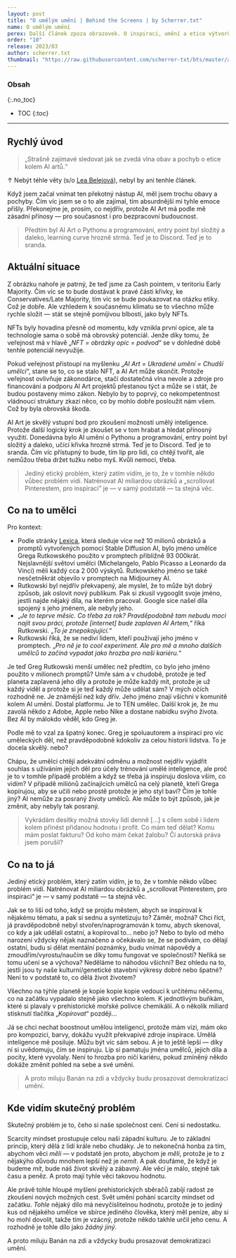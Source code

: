 ```yaml
---
layout: post
title: "O umělým umění | Behind the Screens | by Scherrer.txt"
name: O umělým umění
perex: Další článek zpoza obrazovek. O inspiraci, umění a etice výtvorů umělý inteligence.
order: "10"
release: 2023/03
author: scherrer.txt
thumbnail: "https://raw.githubusercontent.com/scherrer-txt/bts/master/assets/thumbs/bts-10-thumb.png"
---
```


### Obsah
{:.no_toc}

* TOC
{:toc}

---

## Rychlý úvod
> „Strašně zajímavé sledovat jak se zvedá vlna obav a pochyb o etice kolem AI artů.“

↑ Nebýt téhle věty (s/o [Lea Belejová](https://linktr.ee/lea_be_linky)), nebyl by ani tenhle článek.

Když jsem začal vnímat ten překotný nástup AI, měl jsem trochu obavy a pochyby. Čím víc jsem se o to ale zajímal, tím absurdnější mi tyhle emoce přišly. Překonejme je, prosím, co nejdřív, protože AI Art má podle mě zásadní přínosy — pro současnost i pro bezpracovní budoucnost.

> Předtím byl AI Art o Pythonu a programování, entry point byl složitý a daleko, learning curve hrozně strmá. Teď je to Discord. Teď je to sranda.

## Aktuální situace

<div class="gallery-container">
  <div class="gallery-single" style="background-image: url('https://miro.medium.com/v2/resize:fit:720/format:webp/0*dd3d5uRzIjd-b9gk.png');"></div>
</div>

Z obrázku nahoře je patrný, že teď jsme za Cash pointem, v teritoriu Early Majority. Čím víc se to bude dostávat k pravé části křivky, ke Conservatives/Late Majority, tím víc se bude poukazovat na otázku etiky. Což je dobře. Ale vzhledem k současnému klimatu se to všechno může rychle složit — stát se stejně pomíjivou blbostí, jako byly NFTs.

NFTs byly hovadina přesně od momentu, kdy vznikla první opice, ale ta technologie sama o sobě má obrovský potenciál. Jenže díky tomu, že veřejnost má v hlavě „_NFT = obrázky opic = podvod_“ se v dohledné době tenhle potenciál nevyužije.

Pokud veřejnost přistoupí na myšlenku „_AI Art = Ukradené umění = Chudší umělci_“, stane se to, co se stalo NFT, a AI Art může skončit. Protože veřejnost ovlivňuje zákonodárce, stačí dostatečná vlna nevole a zdroje pro financování a podporu AI Art projektů přestanou týct a může se i stát, že budou postaveny mimo zákon. Nebylo by to poprvý, co nekompetentnost vládnoucí struktury zkazí něco, co by mohlo dobře posloužit nám všem. Což by byla obrovská škoda.

AI Art je skvělý vstupní bod pro zkoušení možností umělý inteligence. Protože další logický krok je zkoušet se v tom hrabat a hledat přínosný využití. Donedávna bylo AI umění o Pythonu a programování, entry point byl složitý a daleko, učící křivka hrozně strmá. Teď je to Discord. Teď je to sranda. Čím víc přístupný to bude, tím líp pro lidi, co chtějí tvořit, ale nemůžou třeba držet tužku nebo myš. Kvůli nemoci, třeba.

> Jediný etický problém, který zatím vidím, je to, že v tomhle někdo vůbec problém vidí. Natrénovat AI miliardou obrázků a „scrollovat Pinterestem, pro inspiraci” je — v samý podstatě — ta stejná věc.

## Co na to umělci
Pro kontext:
- Podle stránky [Lexica](https://lexica.art/), která sleduje více než 10 milionů obrázků a promptů vytvořených pomocí Stable Diffusion AI, bylo jméno umělce Grega Rutkowského použito v promptech přibližně 93 000krát. Nejslavnější světoví umělci (Michelangelo, Pablo Picasso a Leonardo da Vinci) měli každý cca 2 000 výskytů. Rutkowského jméno se také nesčetněkrát objevilo v promptech na Midjourney AI.
- Rutkowski byl nejdřív překvapený, ale myslel, že to může být dobrý způsob, jak oslovit nový publikum. Pak si zkusil vygooglit svoje jméno, jestli najde nějaký díla, na kterém pracoval. Google sice našel díla spojený s jeho jménem, ale nebyly jeho.
- „_Je to teprve měsíc. Co třeba za rok? Pravděpodobně tam nebudu moci najít svou práci, protože [internet] bude zaplaven AI Artem,_“ říká Rutkowski. „_To je znepokojující._“
- Rutkowski říká, že se nediví lidem, kteří používají jeho jméno v promptech. „_Pro ně je to cool experiment. Ale pro mě a mnoho dalších umělců to začíná vypadat jako hrozba pro naši kariéru._“

Je teď Greg Rutkowski menší umělec než předtím, co bylo jeho jméno použito v milionech promptů? Umře sám a v chudobě, protože je teď planeta zaplavená jeho díly a protože je může každý mít, protože je už každý viděl a protože si je teď každý může udělat sám? V mých očích rozhodně ne. Je známější než kdy dřív. Jeho jméno znají všichni v komunitě kolem AI umění. Dostal platformu. Je to TEN umělec. Další krok je, že mu zavolá někdo z Adobe, Apple nebo Nike a dostane nabídku svýho života. Bez AI by málokdo věděl, kdo Greg je.

Podle mě to vzal za špatný konec. Greg je spoluautorem a inspirací pro víc uměleckých děl, než pravděpodobně kdokoliv za celou historii lidstva. To je docela skvělý. nebo?

Chápu, že umělci chtějí adekvátní odměnu a možnost nejdřív vyjádřit souhlas s užíváním jejich děl pro účely trénování umělé inteligence, ale proč je to v tomhle případě problém a když se třeba já inspiruju doslova vším, co vidím? V případě miliónů začínajících umělců na celý planetě, kteří Grega kopírujou, aby se učili nebo prostě protože je jeho styl baví? Čím je tohle jiný? AI nemůže za posraný životy umělců. Ale může to být způsob, jak je změnit, aby nebyly tak posraný.

> Vykrádám desítky možná stovky lidí denně […] s cílem sobě i lidem kolem přinést přidanou hodnotu i profit. Co mám teď dělat? Komu mám poslat fakturu? Od koho mám čekat žalobu? Čí autorská práva jsem porušil?

## Co na to já
Jediný etický problém, který zatím vidím, je to, že v tomhle někdo vůbec problém vidí. Natrénovat AI miliardou obrázků a „scrollovat Pinterestem, pro inspiraci“ je — v samý podstatě — ta stejná věc.

Jak se to liší od toho, když se projdu městem, abych se inspiroval k nějakému tématu, a pak si sednu a syntetizuju to? Záměr, možná? Chci říct, já pravděpodobně nebyl stvořen/naprogramován k tomu, abych skenoval, co kdy a jak udělali ostatní, a kopíroval to… nebo jo? Nebo to bylo od mého narození vždycky nějak naznačeno a očekávalo se, že se podívám, co dělají ostatní, budu si dělat mentální poznámky, budu vnímat nápovědy a zmoudřím/vyrostu/naučím se díky tomu fungovat ve společnosti? Neříká se tomu učení se a výchova? Neděláme to náhodou všichni? Bez ohledu na to, jestli jsou ty naše kulturní/genetické stavební výkresy dobré nebo špatné? Není to v podstatě to, co dělá život životem?

Všechno na týhle planetě je kopie kopie kopie vedoucí k určitému něčemu, co na začátku vypadalo stejně jako všechno kolem. K jednotlivým buňkám, které si plavaly v prehistorické mořské polívce chemikálií. A o několik miliard stisknutí tlačítka „_Kopírovat_“ později…

Já se chci nechat boostnout umělou inteligencí, protože mám vizi, mám oko pro kompozici, barvy, dokážu využít překvapivé zdroje inspirace. Umělá inteligence mě posiluje. Můžu být víc sám sebou. A je to ještě lepší — díky ní si uvědomuju, čím se inspiruju. Líp si pamatuju jména umělců, jejich díla a pocity, které vyvolaly. Není to hrozba pro ničí kariéru, pokud zmíněný někdo dokáže změnit pohled na sebe a své umění.

> A proto miluju Banán na zdi a vždycky budu prosazovat demokratizaci umění.

## Kde vidím skutečný problém
Skutečný problém je to, čeho si naše společnost cení. Cení si nedostatku.

Scarcity mindset prostupuje celou naši západní kulturu. Je to základní princip, který dělá z lidí krále nebo chudáky. Je to nekonečná honba za tím, abychom věci _měli_ — v podstatě jen proto, abychom je _měli_, protože je to z nějakýho důvodu mnohem lepší než je _nemít_. A pak doufáme, že když je budeme _mít_, bude náš život skvělý a zábavný. Ale věcí je málo, stejně tak času a peněz. A proto mají tyhle věci takovou hodnotu.

Ale právě tohle hloupé myšlení prehistorických sběračů zabíjí radost ze zkoušení nových možných cest. Svět umění pohání scarcity mindset od začátku. _Tohle_ nějaký dílo má nevyčíslitelnou hodnotu, protože je to jediný kus od nějakého umělce ve sbírce jediného člověka, který měl peníze, aby si ho mohl dovolit, takže tím je vzácný, protože někdo takhle určil jeho cenu. A rozhodně je tohle dílo jako _žádný jiný_.

A proto miluju Banán na zdi a vždycky budu prosazovat demokratizaci umění.

<div class="gallery-container">
  <div class="gallery-single" style="background-image: url('https://miro.medium.com/v2/resize:fit:720/format:webp/0*PuoQD1Zr4UwlrKZU.jpg');"></div>
</div>
